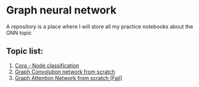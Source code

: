 # Graph neural network
A repository is a place where I will store all my practice notebooks about the GNN topic

## Topic list:
  1. [Cora - Node classification](./CoraClassification/)
  2. [Graph Convolution network from scratch](./GCN_Scratch/)
  3. [Graph Attention Network from scratch (Fail)](./GAT/)
